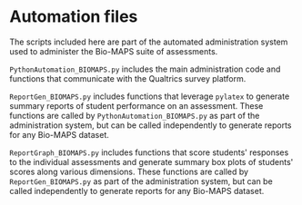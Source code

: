 # Automation files

The scripts included here are part of the automated administration system used to administer the Bio-MAPS suite of assessments.

`PythonAutomation_BIOMAPS.py` includes the main administration code and functions that communicate with the Qualtrics survey platform.

`ReportGen_BIOMAPS.py` includes functions that leverage `pylatex` to generate summary reports of student performance on an assessment. These functions are called by
`PythonAutomation_BIOMAPS.py` as part of the administration system, but can be called independently to generate reports for any Bio-MAPS dataset.

`ReportGraph_BIOMAPS.py` includes functions that score students' responses to the individual assessments and generate summary box plots of students' scores along various
dimensions. These functions are called by `ReportGen_BIOMAPS.py` as part of the administration system, but can be called independently to generate reports for any Bio-MAPS dataset.
